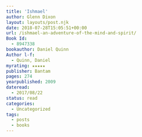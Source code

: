 ```yaml
---
title: 'Ishmael'
author: Glenn Dixon
layout: layouts/post.njk
date: 2018-07-28T15:05:51+00:00
url: /ishmael-an-adventure-of-the-mind-and-spirit/
Book Id:
  - 8947338
bookauthor: Daniel Quinn
Author l-f:
  - Quinn, Daniel
myrating: ★★★★★
publisher: Bantam
pages: 274
yearpublished: 2009
dateread:
  - 2017/08/22
status: read
categories:
  - Uncategorized
tags:
  - posts
  - books
---
```

